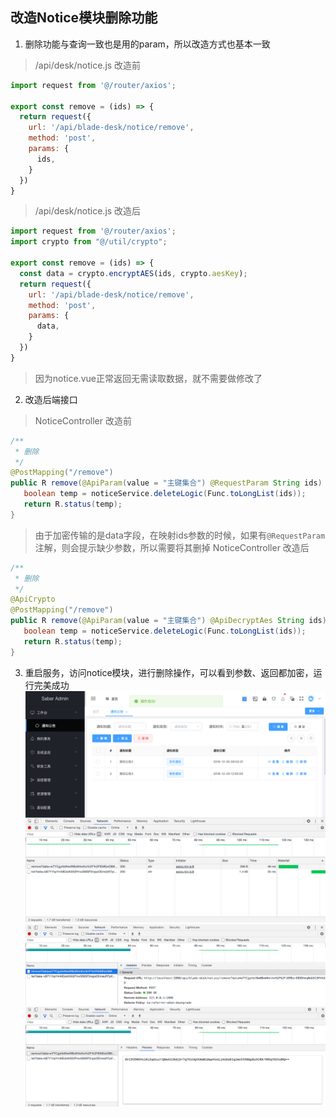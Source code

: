 ## 改造Notice模块删除功能
1. 删除功能与查询一致也是用的param，所以改造方式也基本一致
> /api/desk/notice.js 改造前
~~~javascript
import request from '@/router/axios';

export const remove = (ids) => {
  return request({
    url: '/api/blade-desk/notice/remove',
    method: 'post',
    params: {
      ids,
    }
  })
}
~~~
> /api/desk/notice.js 改造后
~~~javascript
import request from '@/router/axios';
import crypto from "@/util/crypto";

export const remove = (ids) => {
  const data = crypto.encryptAES(ids, crypto.aesKey);
  return request({
    url: '/api/blade-desk/notice/remove',
    method: 'post',
    params: {
      data,
    }
  })
}
~~~

> 因为notice.vue正常返回无需读取数据，就不需要做修改了

2. 改造后端接口

> NoticeController 改造前
~~~java
/**
 * 删除
 */
@PostMapping("/remove")
public R remove(@ApiParam(value = "主键集合") @RequestParam String ids) {
   boolean temp = noticeService.deleteLogic(Func.toLongList(ids));
   return R.status(temp);
}
~~~
> 由于加密传输的是data字段，在映射ids参数的时候，如果有`@RequestParam`注解，则会提示缺少参数，所以需要将其删掉
> NoticeController 改造后
~~~java
/**
 * 删除
 */
@ApiCrypto
@PostMapping("/remove")
public R remove(@ApiParam(value = "主键集合") @ApiDecryptAes String ids) {
   boolean temp = noticeService.deleteLogic(Func.toLongList(ids));
   return R.status(temp);
}
~~~
3. 重启服务，访问notice模块，进行删除操作，可以看到参数、返回都加密，运行完美成功
![](../../images/screenshot_1591697524048.png)
![](../../images/screenshot_1591697580499.png)
![](../../images/screenshot_1591697604480.png)
